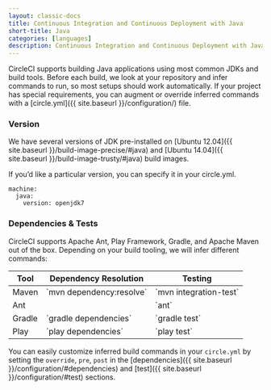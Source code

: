 ```yaml
---
layout: classic-docs
title: Continuous Integration and Continuous Deployment with Java
short-title: Java
categories: [languages]
description: Continuous Integration and Continuous Deployment with Java
---
```


CircleCI supports building Java applications using most common JDKs and build tools.
Before each build, we look at your repository and infer commands to run, so most
setups should work automatically.
If your project has special requirements, you can augment or override inferred commands
with a [circle.yml]({{ site.baseurl }}/configuration/) file.

### Version

We have several versions of JDK pre-installed on [Ubuntu 12.04]({{ site.baseurl }}/build-image-precise/#java) and [Ubuntu 14.04]({{ site.baseurl }}/build-image-trusty/#java) build images.

If you’d like a particular version, you can specify it in your circle.yml.

```
machine:
  java:
    version: openjdk7
```

### Dependencies & Tests

CircleCI supports Apache Ant, Play Framework, Gradle, and Apache Maven out of the box.
Depending on your build tooling, we will infer different commands:

<table class='table'>
  <thead>
    <tr>
      <th>Tool</th>
      <th>Dependency Resolution</th>
      <th>Testing</th>
    </tr>
  </thead>
  <tbody>
    <tr>
      <td>Maven</td>
      <td>
        `mvn dependency:resolve`
      </td>
      <td>
        `mvn integration-test`
      </td>
    </tr>
    <tr>
      <td>Ant</td>
      <td></td>
      <td>
        `ant`
      </td>
    </tr>
    <tr>
      <td>Gradle</td>
      <td>
        `gradle dependencies`
      </td>
      <td>
        `gradle test`
      </td>
    </tr>
    <tr>
      <td>Play</td>
      <td>
        `play dependencies`
      </td>
      <td>
        `play test`
      </td>
    </tr>
  </tbody>
</table>

You can easily customize inferred build commands in your `circle.yml` by setting the `override`, `pre`, `post` in the [dependencies]({{ site.baseurl }}/configuration/#dependencies) and [test]({{ site.baseurl }}/configuration/#test) sections.

